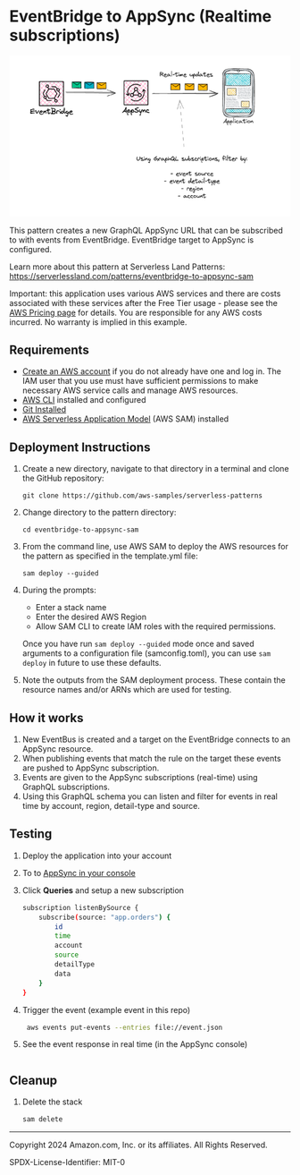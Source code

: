 # EventBridge to AppSync (Realtime subscriptions)

![alt](./architecture.png)

This pattern creates a new GraphQL AppSync URL that can be subscribed to with events from EventBridge. EventBridge target to AppSync is configured.

Learn more about this pattern at Serverless Land Patterns: https://serverlessland.com/patterns/eventbridge-to-appsync-sam

Important: this application uses various AWS services and there are costs associated with these services after the Free Tier usage - please see the [AWS Pricing page](https://aws.amazon.com/pricing/) for details. You are responsible for any AWS costs incurred. No warranty is implied in this example.

## Requirements

* [Create an AWS account](https://portal.aws.amazon.com/gp/aws/developer/registration/index.html) if you do not already have one and log in. The IAM user that you use must have sufficient permissions to make necessary AWS service calls and manage AWS resources.
* [AWS CLI](https://docs.aws.amazon.com/cli/latest/userguide/install-cliv2.html) installed and configured
* [Git Installed](https://git-scm.com/book/en/v2/Getting-Started-Installing-Git)
* [AWS Serverless Application Model](https://docs.aws.amazon.com/serverless-application-model/latest/developerguide/serverless-sam-cli-install.html) (AWS SAM) installed

## Deployment Instructions

1. Create a new directory, navigate to that directory in a terminal and clone the GitHub repository:
    ``` 
    git clone https://github.com/aws-samples/serverless-patterns
    ```
1. Change directory to the pattern directory:
    ```
    cd eventbridge-to-appsync-sam
    ```
1. From the command line, use AWS SAM to deploy the AWS resources for the pattern as specified in the template.yml file:
    ```
    sam deploy --guided
    ```
1. During the prompts:
    * Enter a stack name
    * Enter the desired AWS Region
    * Allow SAM CLI to create IAM roles with the required permissions.

    Once you have run `sam deploy --guided` mode once and saved arguments to a configuration file (samconfig.toml), you can use `sam deploy` in future to use these defaults.

1. Note the outputs from the SAM deployment process. These contain the resource names and/or ARNs which are used for testing.

## How it works

1. New EventBus is created and a target on the EventBridge connects to an AppSync resource.
1. When publishing events that match the rule on the target these events are pushed to AppSync subscription.
1. Events are given to the AppSync subscriptions (real-time) using GraphQL subscriptions.
1. Using this GraphQL schema you can listen and filter for events in real time by account, region, detail-type and source.

## Testing

1. Deploy the application into your account
1. To to [AppSync in your console](https://us-west-2.console.aws.amazon.com/appsync/home)
1. Click **Queries** and setup a new subscription
    ```sh
    subscription listenBySource {
        subscribe(source: "app.orders") {
            id
            time
            account
            source
            detailType
            data
        }
    }
    ```
1. Trigger the event (example event in this repo)
    ```sh
     aws events put-events --entries file://event.json
    ```

1. See the event response in real time (in the AppSync console)
    ```sh
    ```


## Cleanup
 
1. Delete the stack
    ```bash
    sam delete
    ```
----
Copyright 2024 Amazon.com, Inc. or its affiliates. All Rights Reserved.

SPDX-License-Identifier: MIT-0
